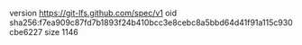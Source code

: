 version https://git-lfs.github.com/spec/v1
oid sha256:f7ea909c87fd7b1893f24b410bcc3e8cebc8a5bbd64d41f91a115c930cbe6227
size 1146
